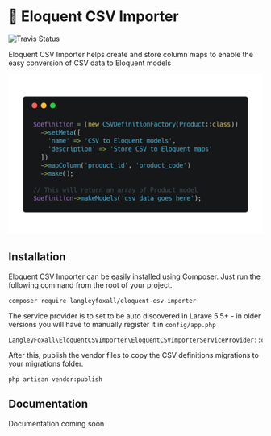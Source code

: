 # 💾 Eloquent CSV Importer
![Travis Status](https://travis-ci.org/langleyfoxall/eloquent-csv-importer.svg?branch=master)

Eloquent CSV Importer helps create and store column maps to enable the easy conversion of CSV data to Eloquent models

<p align="center">
    <img src="assets/images/example-code.png">
</p>

## Installation

Eloquent CSV Importer can be easily installed using Composer. Just run the following command from the root of your project.

```
composer require langleyfoxall/eloquent-csv-importer
```

The service provider is to set to be auto discovered in Larave 5.5+ - in older versions you will have to manually register it in `config/app.php`

```
LangleyFoxall\EloquentCSVImporter\EloquentCSVImporterServiceProvider::class
```

After this, publish the vendor files to copy the CSV definitions migrations to your migrations folder.

```
php artisan vendor:publish
```

## Documentation

Documentation coming soon
